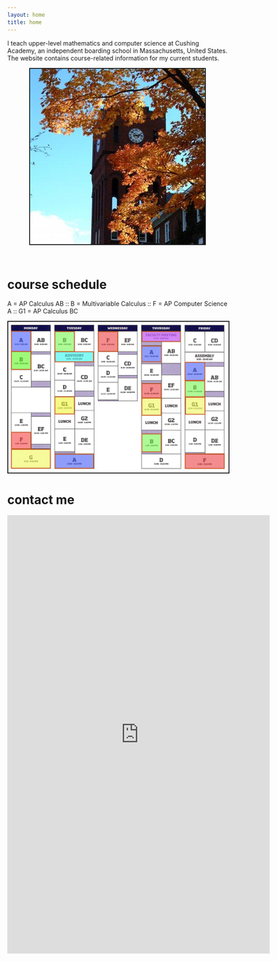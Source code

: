 ```yaml
---
layout: home
title: home
---
```


I teach upper-level mathematics and computer science at Cushing Academy, an independent boarding school in Massachusetts, United States. The website contains course-related information for my current students.

<p align="center"> <img src="/d-img/ca.jpg" border="2"> </p>
<br>

# course schedule

A = AP Calculus AB :: B = Multivariable Calculus :: F = AP Computer Science A :: G1 = AP Calculus BC

<p align="center"> <img src="/d-img/schedule.png" border="2"> </p>

# contact me

<center> <iframe src="https://docs.google.com/forms/d/e/1FAIpQLSfk3MsgYHHCfX69rYixFbnQIuGToOyGh9GlpIXcycYWO-BrWg/viewform?embedded=true" width="600" height="1000" frameborder="0" marginheight="0" marginwidth="0">Loading…</iframe> </center>

